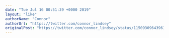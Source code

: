 ```yaml
---
date: "Tue Jul 16 00:51:39 +0000 2019"
layout: "like"
authorName: "Connor"
authorUrl: "https://twitter.com/connor_lindsey"
originalPost: "https://twitter.com/connor_lindsey/status/1150930964396142592"
---
```

